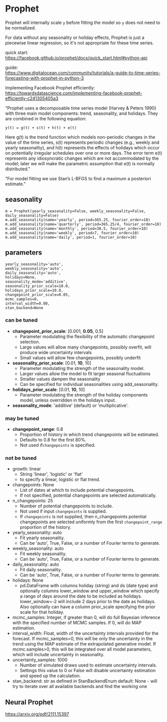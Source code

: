# Prophet

Prophet will internally scale `y` before fitting the model so `y` does not need to be normalized.

For data without any seasonality or holiday effects, Prophet is just a piecewise linear regression, so it's not appropriate for these time series.

quick start:\
https://facebook.github.io/prophet/docs/quick_start.html#python-api

guide:\
https://www.digitalocean.com/community/tutorials/a-guide-to-time-series-forecasting-with-prophet-in-python-3

Implementing Facebook Prophet efficiently:\
https://towardsdatascience.com/implementing-facebook-prophet-efficiently-c241305405a3

"Prophet uses a decomposable time series model (Harvey & Peters 1990) with three main model components: trend, seasonality, and holidays.  They are combined in the following equation:

`y(t) = g(t) + s(t) + h(t) + e(t)`

Here g(t) is the trend function which models non-periodic changes in the value of the time series, s(t) represents periodic changes (e.g., weekly and yearly seasonality), and h(t) represents the effects of holidays which occur on potentially irregular schedules over one or more days. The error term e(t) represents any idiosyncratic changes which are not accommodated by the model; later we will make the parametric assumption that e(t) is normally distributed."

"For model fitting we use Stan’s L-BFGS to find a maximum a posteriori estimate."

## seasonality
```
m = Prophet(yearly_seasonality=False, weekly_seasonality=False, daily_seasonality=False)
m.add_seasonality(name='yearly', period=365.25, fourier_order=10)
m.add_seasonality(name='quarterly', period=365.25/4, fourier_order=10)
m.add_seasonality(name='monthly', period=30.5, fourier_order=10)
m.add_seasonality(name='weekly', period=7, fourier_order=10)
m.add_seasonality(name='daily', period=1, fourier_order=10)
```

## parameters
```
yearly_seasonality='auto',
weekly_seasonality='auto',
daily_seasonality='auto',
holidays=None,
seasonality_mode='additive',
seasonality_prior_scale=10.0,
holidays_prior_scale=10.0,
changepoint_prior_scale=0.05,
mcmc_samples=0,
interval_width=0.80,
stan_backend=None
```

### can be tuned
  - **changepoint_prior_scale**: [0.001, **0.05**, 0.5]
    * Parameter modulating the flexibility of the automatic changepoint selection.
    * Large values will allow many changepoints, possibly overfit, will produce wide uncertainty intervals
    * Small values will allow few changepoints, possibly underfit
  - **seasonality_prior_scale**: [0.01, **10**, 10]
    * Parameter modulating the strength of the seasonality model.
    * Larger values allow the model to fit larger seasonal fluctuations
    * Smaller values dampen the seasonality
    * Can be specified for individual seasonalities using add_seasonality.
  - **holidays_prior_scale**: [0.01, **10**, 10]
    * Parameter modulating the strength of the holiday
        components model, unless overridden in the holidays input.
  - **seasonality_mode**: 'additive' (default) or 'multiplicative'.

### may be tuned
  - **changepoint_range**: 0.8
    * Proportion of history in which trend changepoints will be estimated.
    * Defaults to 0.8 for the first 80%.
    * Not used if`changepoints` is specified.

### not be tuned
  - growth: linear
    * String 'linear', 'logistic' or 'flat'
    * to specify a linear, logistic or flat trend.
  - changepoints: None
    * List of dates at which to include potential changepoints.
    * If not specified, potential changepoints are selected automatically.
  - n_changepoints: 25
    * Number of potential changepoints to include.
    * Not used if input `changepoints` is supplied.
    * If `changepoints` is not supplied, then n_changepoints potential changepoints
        are selected uniformly from the first `changepoint_range` proportion of the history.
  - yearly_seasonality: auto
    * Fit yearly seasonality.
    * Can be 'auto', True, False, or a number of Fourier terms to generate.
  - weekly_seasonality: auto
    * Fit weekly seasonality.
    * Can be 'auto', True, False, or a number of Fourier terms to generate.
  - daily_seasonality: auto
    * Fit daily seasonality.
    * Can be 'auto', True, False, or a number of Fourier terms to generate.
  - holidays: None
    * pd.DataFrame with columns holiday (string) and ds (date type)
        and optionally columns lower_window and upper_window which specify a
        range of days around the date to be included as holidays.
        lower_window=-2 will include 2 days prior to the date as holidays. Also
        optionally can have a column prior_scale specifying the prior scale for
        that holiday.
  - mcmc_samples: Integer, if greater than 0, will do full Bayesian inference
        with the specified number of MCMC samples. If 0, will do MAP
        estimation.
  - interval_width: Float, width of the uncertainty intervals provided
        for the forecast. If mcmc_samples=0, this will be only the uncertainty
        in the trend using the MAP estimate of the extrapolated generative
        model. If mcmc.samples>0, this will be integrated over all model
        parameters, which will include uncertainty in seasonality.
  - uncertainty_samples: 1000
    * Number of simulated draws used to estimate uncertainty intervals.
    * Settings this value to 0 or False will disable uncertainty estimation and speed up the calculation.
  - stan_backend: str as defined in StanBackendEnum default: None - will try to
        iterate over all available backends and find the working one

## Neural Prophet
https://arxiv.org/pdf/2111.15397
